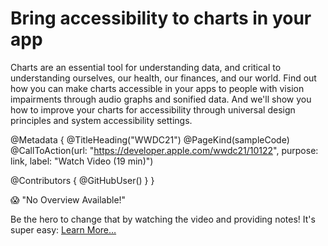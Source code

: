 # Bring accessibility to charts in your app

Charts are an essential tool for understanding data, and critical to understanding ourselves, our health, our finances, and our world. Find out how you can make charts accessible in your apps to people with vision impairments through audio graphs and sonified data. And we'll show you how to improve your charts for accessibility through universal design principles and system accessibility settings.

@Metadata {
   @TitleHeading("WWDC21")
   @PageKind(sampleCode)
   @CallToAction(url: "https://developer.apple.com/wwdc21/10122", purpose: link, label: "Watch Video (19 min)")

   @Contributors {
      @GitHubUser(<replace this with your GitHub handle>)
   }
}

😱 "No Overview Available!"

Be the hero to change that by watching the video and providing notes! It's super easy:
 [Learn More…](https://wwdcnotes.github.io/WWDCNotes/documentation/wwdcnotes/contributing)

